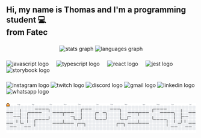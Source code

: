 <!DOCTYPE html>
<html lang="en">
<head>
    <meta charset="UTF-8">
    <meta name="viewport" content="width=device-width, initial-scale=1.0">
</head>
<body>
  <h2 align="left">Hi, my name is Thomas and I'm a programming student 💻<br>
      from Fatec</h2>

###

<div align="center">
  <img src="https://github-readme-stats.vercel.app/api?username=Thomas-1610&hide_title=true&hide_rank=false&show_icons=true&include_all_commits=false&count_private=true&disable_animations=true&theme=graywhite&locale=en&hide_border=true" height="146" alt="stats graph"  />
  <img src="https://github-readme-stats.vercel.app/api/top-langs?username=Thomas-1610&locale=en&hide_title=false&layout=compact&card_width=320&langs_count=4&theme=blue-green&hide_border=true" height="" alt="languages graph"  />
</div>

###

<div align="left">
  <img src="https://cdn.jsdelivr.net/gh/devicons/devicon/icons/javascript/javascript-original.svg" height="40" alt="javascript logo"  />
  <img width="12" />
  <img src="https://cdn.jsdelivr.net/gh/devicons/devicon/icons/typescript/typescript-original.svg" height="40" alt="typescript logo"  />
  <img width="12" />
  <img src="https://cdn.jsdelivr.net/gh/devicons/devicon/icons/react/react-original.svg" height="40" alt="react logo"  />
  <img width="12" />
  <img src="https://cdn.jsdelivr.net/gh/devicons/devicon/icons/jest/jest-plain.svg" height="40" alt="jest logo"  />
  <img width="12" />
  <img src="https://cdn.jsdelivr.net/gh/devicons/devicon/icons/storybook/storybook-original.svg" height="40" alt="storybook logo"  />
</div>

###

<div align="left">
  <img src="https://img.shields.io/static/v1?message=Instagram&logo=instagram&label=&color=E4405F&logoColor=white&labelColor=&style=for-the-badge" height="35" alt="instagram logo"  />
  <img src="https://img.shields.io/static/v1?message=Twitch&logo=twitch&label=&color=9146FF&logoColor=white&labelColor=&style=for-the-badge" height="35" alt="twitch logo"  />
  <img src="https://img.shields.io/static/v1?message=Discord&logo=discord&label=&color=7289DA&logoColor=white&labelColor=&style=for-the-badge" height="35" alt="discord logo"  />
  <img src="https://img.shields.io/static/v1?message=Gmail&logo=gmail&label=&color=D14836&logoColor=white&labelColor=&style=for-the-badge" height="35" alt="gmail logo"  />
  <img src="https://img.shields.io/static/v1?message=LinkedIn&logo=linkedin&label=&color=0077B5&logoColor=white&labelColor=&style=for-the-badge" height="35" alt="linkedin logo"  />
  <img src="https://img.shields.io/static/v1?message=Whatsapp&logo=whatsapp&label=&color=25D366&logoColor=white&labelColor=&style=for-the-badge" height="35" alt="whatsapp logo"  />
</div>

###

<picture>
  <source media="(prefers-color-scheme: dark)" srcset="https://raw.githubusercontent.com/Thomas-1610/Thomas-1610/output/pacman-contribution-graph-dark.svg">
  <source media="(prefers-color-scheme: light)" srcset="https://raw.githubusercontent.com/Thomas-1610/Thomas-1610/output/pacman-contribution-graph.svg">
  <img alt="pacman contribution graph" src="https://raw.githubusercontent.com/Thomas-1610/Thomas-1610/output/pacman-contribution-graph.svg">
</picture>

###
</body>
</html>
